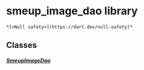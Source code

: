 


# smeup_image_dao library






    *[<Null safety>](https://dart.dev/null-safety)*





## Classes

##### [SmeupImageDao](../smeup_daos_smeup_image_dao/SmeupImageDao-class.md)



 















